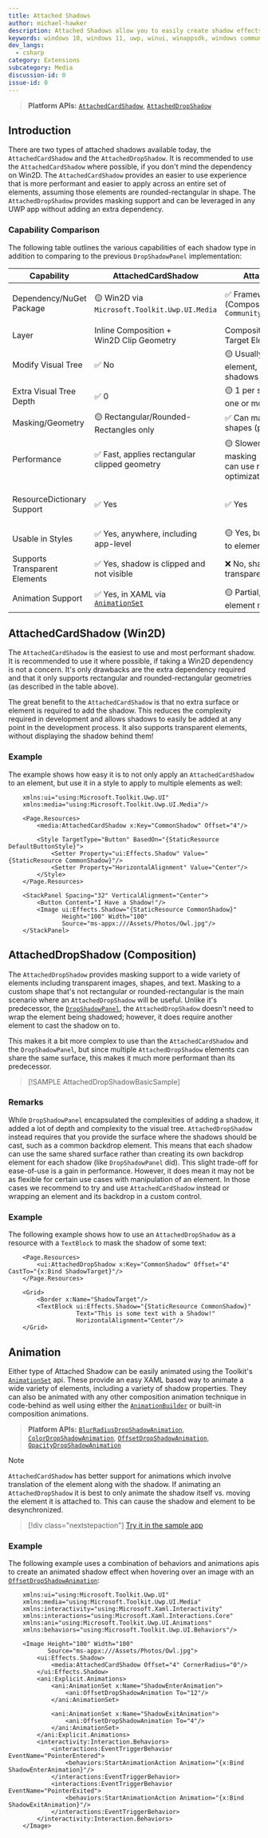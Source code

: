 ```yaml
---
title: Attached Shadows
author: michael-hawker
description: Attached Shadows allow you to easily create shadow effects on elements.
keywords: windows 10, windows 11, uwp, winui, winappsdk, windows community toolkit, shadow, shadows, dropshadow, dropshadowpanel, attachedshadow, attacheddropshadow, attachedcardshadow
dev_langs:
  - csharp
category: Extensions
subcategory: Media
discussion-id: 0
issue-id: 0
---
```

> **Platform APIs:** [`AttachedCardShadow`](/dotnet/api/microsoft.toolkit.uwp.ui.media.attachedcardshadow), [`AttachedDropShadow`](/dotnet/api/microsoft.toolkit.uwp.ui.attacheddropshadow)

## Introduction

There are two types of attached shadows available today, the `AttachedCardShadow` and the `AttachedDropShadow`. It is recommended to use the `AttachedCardShadow` where possible, if you don't mind the dependency on Win2D. The `AttachedCardShadow` provides an easier to use experience that is more performant and easier to apply across an entire set of elements, assuming those elements are rounded-rectangular in shape. The `AttachedDropShadow` provides masking support and can be leveraged in any UWP app without adding an extra dependency.

### Capability Comparison

The following table outlines the various capabilities of each shadow type in addition to comparing to the previous `DropShadowPanel` implementation:

| Capability                    | AttachedCardShadow                                                 | AttachedDropShadow                                              | DropShadowPanel (deprecated)                                                              |
|-------------------------------|--------------------------------------------------------------------|-----------------------------------------------------------------|-----------------------------------------------------------------------------------------|
| Dependency/NuGet Package      | 🟡 Win2D via<br>`Microsoft.Toolkit.Uwp.UI.Media`                       | ✅ Framework Only (Composition Effect)<br>`CommunityToolkit.WinUI.Effects`  | ✅ Framework Only (Composition Effect)<br>`Microsoft.Toolkit.Uwp.UI.Controls` (legacy)                              |
| Layer                         | Inline Composition +<br>Win2D Clip Geometry                           | Composition via<br>Target Element Backdrop                         | Composition via<br>`ContentControl` Container                                                |
| Modify Visual Tree            | ✅ No                                                              | 🟡 Usually requires single target element, even for multiple shadows    | ❌ Individually wrap each element needing shadow                                         |
| Extra Visual Tree Depth       | ✅ 0                                                               | 🟡 1 per sibling element to cast one or more shadows to          | ❌ _**4** per Shadowed Element_                                                                |
| Masking/Geometry              | 🟡 Rectangular/Rounded-Rectangles only                               | ✅ Can mask images, text, and shapes (performance penalty)     | ✅ Can mask images, text, and shapes (performance penalty)                                 |
| Performance                   | ✅ Fast, applies rectangular clipped geometry                       | 🟡 Slower, especially when masking (default);<br>can use rounded-rectangles optimization                  | ❌ Slowest, no optimization for rounded-rectangles                                                     |
| ResourceDictionary Support    | ✅ Yes                                                              | ✅ Yes                                                           | ❌ Limited, via complete custom control style +<br>still need to wrap each element to apply |
| Usable in Styles              | ✅ Yes, anywhere, including app-level                               | 🟡 Yes, but limited in scope due to element target | ❌ No                                                                                    |
| Supports Transparent Elements | ✅ Yes, shadow is clipped and not visible                           | ❌ No, shadow shows through transparent element                  | ❌ No, shadow shows through transparent element                                          |
| Animation Support             | ✅ Yes, in XAML via [`AnimationSet`](../animations/AnimationSet.md) | 🟡 Partial, translating/moving element may desync shadow         | ❌ No                                                                                    |

## AttachedCardShadow (Win2D)

The `AttachedCardShadow` is the easiest to use and most performant shadow. It is recommended to use it where possible, if taking a Win2D dependency is not a concern. It's only drawbacks are the extra dependency required and that it only supports rectangular and rounded-rectangular geometries (as described in the table above).

The great benefit to the `AttachedCardShadow` is that no extra surface or element is required to add the shadow. This reduces the complexity required in development and allows shadows to easily be added at any point in the development process. It also supports transparent elements, without displaying the shadow behind them!

### Example

The example shows how easy it is to not only apply an `AttachedCardShadow` to an element, but use it in a style to apply to multiple elements as well:

```xaml
    xmlns:ui="using:Microsoft.Toolkit.Uwp.UI"
    xmlns:media="using:Microsoft.Toolkit.Uwp.UI.Media"/>

    <Page.Resources>
        <media:AttachedCardShadow x:Key="CommonShadow" Offset="4"/>

        <Style TargetType="Button" BasedOn="{StaticResource DefaultButtonStyle}">
            <Setter Property="ui:Effects.Shadow" Value="{StaticResource CommonShadow}"/>
            <Setter Property="HorizontalAlignment" Value="Center"/>
        </Style>
    </Page.Resources>

    <StackPanel Spacing="32" VerticalAlignment="Center">
        <Button Content="I Have a Shadow!"/>
        <Image ui:Effects.Shadow="{StaticResource CommonShadow}"
               Height="100" Width="100"
               Source="ms-appx:///Assets/Photos/Owl.jpg"/>
    </StackPanel>
```

## AttachedDropShadow (Composition)

The `AttachedDropShadow` provides masking support to a wide variety of elements including transparent images, shapes, and text. Masking to a custom shape that's not rectangular or rounded-rectangular is the main scenario where an `AttachedDropShadow` will be useful. Unlike it's predecessor, the [`DropShadowPanel`](../Controls/DropShadowPanel.md), the `AttachedDropShadow` doesn't need to wrap the element being shadowed; however, it does require another element to cast the shadow on to.

This makes it a bit more complex to use than the `AttachedCardShadow` and the `DropShadowPanel`, but since multiple `AttachedDropShadow` elements can share the same surface, this makes it much more performant than its predecessor.

> [!SAMPLE AttachedDropShadowBasicSample]

### Remarks

While `DropShadowPanel` encapsulated the complexities of adding a shadow, it added a lot of depth and complexity to the visual tree. `AttachedDropShadow` instead requires that you provide the surface where the shadows should be cast, such as a common backdrop element. This means that each shadow can use the same shared surface rather than creating its own backdrop element for each shadow (like `DropShadowPanel` did). This slight trade-off for ease-of-use is a gain in performance. However, it does mean it may not be as flexible for certain use cases with manipulation of an element. In those cases we recommend to try and use `AttachedCardShadow` instead or wrapping an element and its backdrop in a custom control.

### Example

The following example shows how to use an `AttachedDropShadow` as a resource with a `TextBlock` to mask the shadow of some text:

```xaml
    <Page.Resources>
        <ui:AttachedDropShadow x:Key="CommonShadow" Offset="4" CastTo="{x:Bind ShadowTarget}"/>
    </Page.Resources>

    <Grid>
        <Border x:Name="ShadowTarget"/>
        <TextBlock ui:Effects.Shadow="{StaticResource CommonShadow}"
                   Text="This is some text with a Shadow!"
                   HorizontalAlignment="Center"/>
    </Grid>
```

## Animation

Either type of Attached Shadow can be easily animated using the Toolkit's [`AnimationSet`](../animations/AnimationSet.md) api. These provide an easy XAML based way to animate a wide variety of elements, including a variety of shadow properties. They can also be animated with any other composition animation technique in code-behind as well using either the [`AnimationBuilder`](../animations/AnimationBuilder.md) or built-in composition animations.

> **Platform APIs:** [`BlurRadiusDropShadowAnimation`](/dotnet/api/microsoft.toolkit.uwp.ui.animations.blurradiusdropshadowanimation), [`ColorDropShadowAnimation`](/dotnet/api/microsoft.toolkit.uwp.ui.animations.colordropshadowanimation), [`OffsetDropShadowAnimation`](/dotnet/api/microsoft.toolkit.uwp.ui.animations.offsetdropshadowanimation), [`OpacityDropShadowAnimation`](/dotnet/api/microsoft.toolkit.uwp.ui.animations.opacitydropshadowanimation)

> [!NOTE]
> `AttachedCardShadow` has better support for animations which involve translation of the element along with the shadow. If animating an `AttachedDropShadow` it is best to only animate the shadow itself vs. moving the element it is attached to. This can cause the shadow and element to be desynchronized.

> [!div class="nextstepaction"]
> [Try it in the sample app](uwpct://animations?sample=shadow%20animations)

### Example

The following example uses a combination of behaviors and animations apis to create an animated shadow effect when hovering over an image with an [`OffsetDropShadowAnimation`](/dotnet/api/microsoft.toolkit.uwp.ui.animations.offsetdropshadowanimation):

```xaml
    xmlns:ui="using:Microsoft.Toolkit.Uwp.UI"
    xmlns:media="using:Microsoft.Toolkit.Uwp.UI.Media"
    xmlns:interactivity="using:Microsoft.Xaml.Interactivity"
    xmlns:interactions="using:Microsoft.Xaml.Interactions.Core"
    xmlns:ani="using:Microsoft.Toolkit.Uwp.UI.Animations"
    xmlns:behaviors="using:Microsoft.Toolkit.Uwp.UI.Behaviors"/>

    <Image Height="100" Width="100"
           Source="ms-appx:///Assets/Photos/Owl.jpg">
        <ui:Effects.Shadow>
            <media:AttachedCardShadow Offset="4" CornerRadius="0"/>
        </ui:Effects.Shadow>
        <ani:Explicit.Animations>
            <ani:AnimationSet x:Name="ShadowEnterAnimation">
                <ani:OffsetDropShadowAnimation To="12"/>
            </ani:AnimationSet>

            <ani:AnimationSet x:Name="ShadowExitAnimation">
                <ani:OffsetDropShadowAnimation To="4"/>
            </ani:AnimationSet>
        </ani:Explicit.Animations>
        <interactivity:Interaction.Behaviors>
            <interactions:EventTriggerBehavior EventName="PointerEntered">
                <behaviors:StartAnimationAction Animation="{x:Bind ShadowEnterAnimation}"/>
            </interactions:EventTriggerBehavior>
            <interactions:EventTriggerBehavior EventName="PointerExited">
                <behaviors:StartAnimationAction Animation="{x:Bind ShadowExitAnimation}"/>
            </interactions:EventTriggerBehavior>
        </interactivity:Interaction.Behaviors>
    </Image>
```
